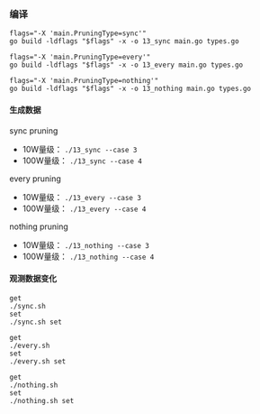 ### 编译

```
flags="-X 'main.PruningType=sync'"
go build -ldflags "$flags" -x -o 13_sync main.go types.go

flags="-X 'main.PruningType=every'"
go build -ldflags "$flags" -x -o 13_every main.go types.go

flags="-X 'main.PruningType=nothing'"
go build -ldflags "$flags" -x -o 13_nothing main.go types.go
```

#### 生成数据

sync pruning   
* 10W量级： ```./13_sync --case 3```
* 100W量级： ```./13_sync --case 4```

every pruning
* 10W量级： ```./13_every --case 3```
* 100W量级： ```./13_every --case 4```

nothing pruning
* 10W量级： ```./13_nothing --case 3```
* 100W量级： ```./13_nothing --case 4```

#### 观测数据变化

```$xslt
get 
./sync.sh
set
./sync.sh set

get 
./every.sh
set
./every.sh set

get 
./nothing.sh
set
./nothing.sh set
```